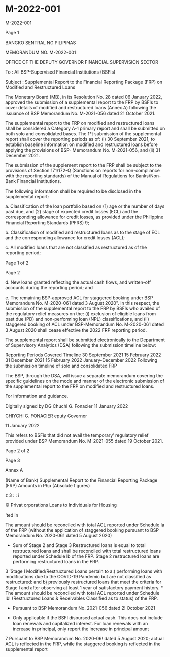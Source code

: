 # M-2022-001

M-2022-001

Page 1

BANGKO SENTRAL NG PILIPINAS

MEMORANDUM NO. M-2022-001

OFFICE OF THE DEPUTY GOVERNOR FINANCIAL SUPERVISION SECTOR

To : All BSP-Supervised Financial Institutions (BSFIs)

Subject : Supplemental Report to the Financial Reporting Package (FRP) on Modified and Restructured Loans

The Monetary Board (MB), in its Resolution No. 28 dated 06 January 2022, approved the submission of a supplemental report to the FRP by BSFls to cover details of modified and restructured loans (Annex A) following the issuance of BSP Memorandum No. M-2021-056 dated 21 October 2021.

The supplemental report to the FRP on modified and restructured loans shall be considered a Category A-1 primary report and shall be submitted on both solo and consolidated bases. The 1*t submission of the supplemental report shall cover the reporting periods as of: (i) 30 September 2021, to establish baseline information on modified and restructured loans before applying the provisions of BSP- Memorandum No. M-2021-056, and (ii) 31 December 2021.

The submission of the supplement report to the FRP shall be subject to the provisions of Section 171/172-Q (Sanctions on reports for non-compliance with the reporting standards) of the Manual of Regulations for Banks/Non-Bank Financial Institutions.

The following information shall be required to be disclosed in the supplemental report:

a. Classification of the loan portfolio based on (1) age or the number of days past due, and (2) stage of expected credit losses (ECL) and the corresponding allowance for credit losses, as provided under the Philippine Financial Reporting Standards (PFRS) 9;

b. Classification of modified and restructured loans as to the stage of ECL and the corresponding allowance for credit losses (ACL);

c. All modified loans that are not classified as restructured as of the reporting period;

Page 1 of 2

Page 2

d. New loans granted reflecting the actual cash flows, and written-off accounts during the reporting period; and

e. The remaining BSP-approved ACL for staggered booking under BSP Memorandum No. M-2020-061 dated 3 August 2020". In this respect, the submission of the supplemental report to the FRP by BSFls who availed of the regulatory relief measures on the: (i) exclusion of eligible loans from past due (PD) and non-performing loan (NPL) classifications, and (ii) staggered booking of ACL under BSP-Memorandum No. M-2020-061 dated 3 August 2020 shall cease effective the 2022 FRP reporting period.

The supplemental report shall be submitted electronically to the Department of Supervisory Analytics (DSA) following the submission timeline below:

Reporting Periods Covered Timeline 30 September 2021 15 February 2022 31 December 2021 15 February 2022 January-December 2022 Following the submission timeline of solo and consolidated FRP

The BSP, through the DSA, will issue a separate memorandum covering the specific guidelines on the mode and manner of the electronic submission of the supplemental report to the FRP on modified and restructured loans.

For information and guidance.

Digitally signed by DG Chuchi G. Fonacier 11 January 2022

CHIYCHI G. FONACIER eputy Governor

11 January 2022

This refers to BSFis that did not avail the temporary’ regulatory relief provided under BSP Memorandum No. M-2021-055 dated 19 October 2021.

Page 2 of 2

Page 3

Annex A

(Name of Bank) Supplemental Report to the Financial Reporting Package (FRP) Amounts in Php (Absolute figures)

z 3 : : i

© Privat orporations Loans to Individuals for Housing

‘ted in

The amount should be reconciled with total ACL reported under Schedule Ia of the FRP (without the application of staggered booking pursuant to BSP Memorandum No. 2020-061 dated 5 August 2020)

* Sum of Stage 2 and Stage 3 Restructured loans is equal to total restructured loans and shall be reconciled with total restructured loans reported under Schedule lb of the FRP. Stage 2 restructured loans are performing restructured loans in the FRP.

3 ‘Stage I Modified/Restructured Loans pertain to a:) performing loans with modifications due to the COVID-19 Pandemic but are not classified as restructured: and b) previously restructured loans that meet the criteria for Stage I and after observing at least 1 year of satisfactory payment history. * The amount should be reconciled with total ACL reported under Schedule Ib! (Restructured Loans & Receivables Classified as to status) of the FRP.

* Pursuant to BSP Memorandum No. 2021-056 dated 2! October 2021

* Only applicable if the BSFI disbursed actual cash. This does not include loan renewals and capitalized interest. For loan renewals with an increase in principal, only report the increase in principal amount

7 Pursuant to BSP Memorandum No. 2020-06! dated 5 August 2020; actual ACL is reflected in the FRP, while the staggered booking is reflected in the supplemental report